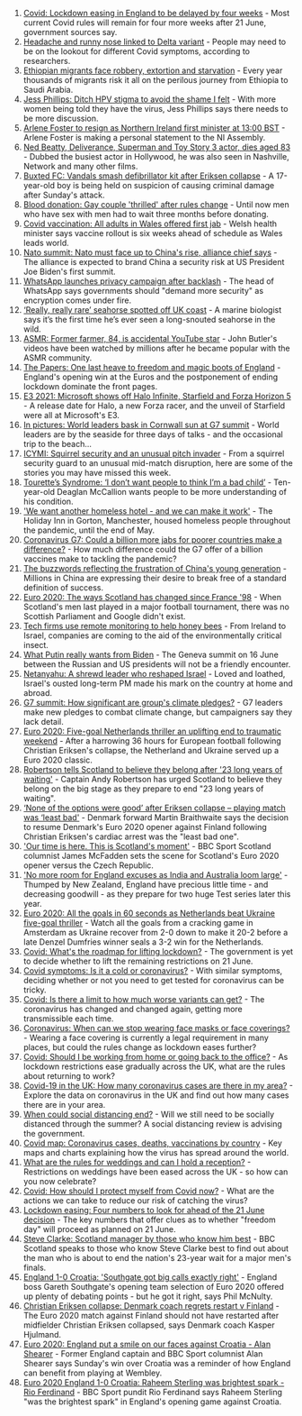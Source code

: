 1. [Covid: Lockdown easing in England to be delayed by four weeks](https://www.bbc.co.uk/news/uk-57464097) - Most current Covid rules will remain for four more weeks after 21 June, government sources say.
2. [Headache and runny nose linked to Delta variant](https://www.bbc.co.uk/news/health-57467051) - People may need to be on the lookout for different Covid symptoms, according to researchers.
3. [Ethiopian migrants face robbery, extortion and starvation](https://www.bbc.co.uk/news/world-africa-57447744) - Every year thousands of migrants risk it all on the perilous journey from Ethiopia to Saudi Arabia.
4. [Jess Phillips: Ditch HPV stigma to avoid the shame I felt](https://www.bbc.co.uk/news/uk-57438881) - With more women being told they have the virus, Jess Phillips says there needs to be more discussion.
5. [Arlene Foster to resign as Northern Ireland first minister at 13:00 BST](https://www.bbc.co.uk/news/uk-northern-ireland-57468751) - Arlene Foster is making a personal statement to the NI Assembly.
6. [Ned Beatty, Deliverance, Superman and Toy Story 3 actor, dies aged 83](https://www.bbc.co.uk/news/entertainment-arts-57467111) - Dubbed the busiest actor in Hollywood, he was also seen in Nashville, Network and many other films.
7. [Buxted FC: Vandals smash defibrillator kit after Eriksen collapse](https://www.bbc.co.uk/news/uk-england-sussex-57466276) - A 17-year-old boy is being held on suspicion of causing criminal damage after Sunday's attack.
8. [Blood donation: Gay couple 'thrilled' after rules change](https://www.bbc.co.uk/news/uk-wales-57445053) - Until now men who have sex with men had to wait three months before donating.
9. [Covid vaccination: All adults in Wales offered first jab](https://www.bbc.co.uk/news/uk-wales-politics-57465899) - Welsh health minister says vaccine rollout is six weeks ahead of schedule as Wales leads world.
10. [Nato summit: Nato must face up to China's rise, alliance chief says](https://www.bbc.co.uk/news/world-europe-57466210) - The alliance is expected to brand China a security risk at US President Joe Biden's first summit.
11. [WhatsApp launches privacy campaign after backlash](https://www.bbc.co.uk/news/technology-57440405) - The head of WhatsApp says governments should "demand more security" as encryption comes under fire.
12. [‘Really, really rare’ seahorse spotted off UK coast](https://www.bbc.co.uk/news/science-environment-57448237) - A marine biologist says it’s the first time he’s ever seen a long-snouted seahorse in the wild.
13. [ASMR: Former farmer, 84, is accidental YouTube star](https://www.bbc.co.uk/news/uk-england-derbyshire-57402080) - John Butler's videos have been watched by millions after he became popular with the ASMR community.
14. [The Papers: One last heave to freedom and magic boots of England](https://www.bbc.co.uk/news/blogs-the-papers-57464374) - England's opening win at the Euros and the postponement of ending lockdown dominate the front pages.
15. [E3 2021: Microsoft shows off Halo Infinite, Starfield and Forza Horizon 5](https://www.bbc.co.uk/news/technology-57464057) - A release date for Halo, a new Forza racer, and the unveil of Starfield were all at Microsoft's E3.
16. [In pictures: World leaders bask in Cornwall sun at G7 summit](https://www.bbc.co.uk/news/uk-57438878) - World leaders are by the seaside for three days of talks - and the occasional trip to the beach...
17. [ICYMI: Squirrel security and an unusual pitch invader](https://www.bbc.co.uk/news/world-57432086) - From a squirrel security guard to an unusual mid-match disruption, here are some of the stories you may have missed this week.
18. [Tourette’s Syndrome: ‘I don’t want people to think I’m a bad child’](https://www.bbc.co.uk/news/uk-northern-ireland-57435056) - Ten-year-old Deaglan McCallion wants people to be more understanding of his condition.
19. ['We want another homeless hotel - and we can make it work'](https://www.bbc.co.uk/news/stories-57448625) - The Holiday Inn in Gorton, Manchester, housed homeless people throughout the pandemic, until the end of May.
20. [Coronavirus G7: Could a billion more jabs for poorer countries make a difference?](https://www.bbc.co.uk/news/57427877) - How much difference could the G7 offer of a billion vaccines make to tackling the pandemic?
21. [The buzzwords reflecting the frustration of China's young generation](https://www.bbc.co.uk/news/world-asia-china-57328508) - Millions in China are expressing their desire to break free of a standard definition of success.
22. [Euro 2020: The ways Scotland has changed since France '98](https://www.bbc.co.uk/news/uk-scotland-57439470) - When Scotland's men last played in a major football tournament, there was no Scottish Parliament and Google didn't exist.
23. [Tech firms use remote monitoring to help honey bees](https://www.bbc.co.uk/news/business-57397182) - From Ireland to Israel, companies are coming to the aid of the environmentally critical insect.
24. [What Putin really wants from Biden](https://www.bbc.co.uk/news/world-europe-57427055) - The Geneva summit on 16 June between the Russian and US presidents will not be a friendly encounter.
25. [Netanyahu: A shrewd leader who reshaped Israel](https://www.bbc.co.uk/news/world-middle-east-57306615) - Loved and loathed, Israel's ousted long-term PM made his mark on the country at home and abroad.
26. [G7 summit: How significant are group's climate pledges?](https://www.bbc.co.uk/news/science-environment-57462040) - G7 leaders make new pledges to combat climate change, but campaigners say they lack detail.
27. [Euro 2020: Five-goal Netherlands thriller an uplifting end to traumatic weekend](https://www.bbc.co.uk/sport/football/57464514) - After a harrowing 36 hours for European football following Christian Eriksen's collapse, the Netherland and Ukraine served up a Euro 2020 classic.
28. [Robertson tells Scotland to believe they belong after '23 long years of waiting'](https://www.bbc.co.uk/sport/football/51197776) - Captain Andy Robertson has urged Scotland to believe they belong on the big stage as they prepare to end "23 long years of waiting".
29. [‘None of the options were good’ after Eriksen collapse – playing match was ‘least bad'](https://www.bbc.co.uk/sport/football/57468439) - Denmark forward Martin Braithwaite says the decision to resume Denmark's Euro 2020 opener against Finland following Christian Eriksen's cardiac arrest was the "least bad one".
30. ['Our time is here. This is Scotland's moment'](https://www.bbc.co.uk/sport/football/57461842) - BBC Sport Scotland columnist James McFadden sets the scene for Scotland's Euro 2020 opener versus the Czech Republic.
31. ['No more room for England excuses as India and Australia loom large'](https://www.bbc.co.uk/sport/cricket/57462910) - Thumped by New Zealand, England have precious little time - and decreasing goodwill - as they prepare for two huge Test series later this year.
32. [Euro 2020: All the goals in 60 seconds as Netherlands beat Ukraine five-goal thriller](https://www.bbc.co.uk/sport/av/football/57461974) - Watch all the goals from a cracking game in Amsterdam as Ukraine recover from 2-0 down to make it 20-2 before a late Denzel Dumfries winner seals a 3-2 win for the Netherlands.
33. [Covid: What's the roadmap for lifting lockdown?](https://www.bbc.co.uk/news/explainers-52530518) - The government is yet to decide whether to lift the remaining restrictions on 21 June.
34. [Covid symptoms: Is it a cold or coronavirus?](https://www.bbc.co.uk/news/health-54145299) - With similar symptoms, deciding whether or not you need to get tested for coronavirus can be tricky.
35. [Covid: Is there a limit to how much worse variants can get?](https://www.bbc.co.uk/news/health-57431420) - The coronavirus has changed and changed again, getting more transmissible each time.
36. [Coronavirus: When can we stop wearing face masks or face coverings?](https://www.bbc.co.uk/news/health-51205344) - Wearing a face covering is currently a legal requirement in many places, but could the rules change as lockdown eases further?
37. [Covid: Should I be working from home or going back to the office?](https://www.bbc.co.uk/news/business-52567567) - As lockdown restrictions ease gradually across the UK, what are the rules about returning to work?
38. [Covid-19 in the UK: How many coronavirus cases are there in my area?](https://www.bbc.co.uk/news/uk-51768274) - Explore the data on coronavirus in the UK and find out how many cases there are in your area.
39. [When could social distancing end?](https://www.bbc.co.uk/news/uk-51506729) - Will we still need to be socially distanced through the summer? A social distancing review is advising the government.
40. [Covid map: Coronavirus cases, deaths, vaccinations by country](https://www.bbc.co.uk/news/world-51235105) - Key maps and charts explaining how the virus has spread around the world.
41. [What are the rules for weddings and can I hold a reception?](https://www.bbc.co.uk/news/explainers-52811509) - Restrictions on weddings have been eased across the UK - so how can you now celebrate?
42. [Covid: How should I protect myself from Covid now?](https://www.bbc.co.uk/news/health-57087517) - What are the actions we can take to reduce our risk of catching the virus?
43. [Lockdown easing: Four numbers to look for ahead of the 21 June decision](https://www.bbc.co.uk/news/57403888) - The key numbers that offer clues as to whether "freedom day" will proceed as planned on 21 June.
44. [Steve Clarke: Scotland manager by those who know him best](https://www.bbc.co.uk/sport/football/54908387) - BBC Scotland speaks to those who know Steve Clarke best to find out about the man who is about to end the nation's 23-year wait for a major men's finals.
45. [England 1-0 Croatia: 'Southgate got big calls exactly right'](https://www.bbc.co.uk/sport/football/57462001) - England boss Gareth Southgate's opening team selection of Euro 2020 offered up plenty of debating points - but he got it right, says Phil McNulty.
46. [Christian Eriksen collapse: Denmark coach regrets restart v Finland](https://www.bbc.co.uk/sport/football/57458978) - The Euro 2020 match against Finland should not have restarted after midfielder Christian Eriksen collapsed, says Denmark coach Kasper Hjulmand.
47. [Euro 2020: England put a smile on our faces against Croatia - Alan Shearer](https://www.bbc.co.uk/sport/football/57436324) - Former England captain and BBC Sport columnist Alan Shearer says Sunday's win over Croatia was a reminder of how England can benefit from playing at Wembley.
48. [Euro 2020 England 1-0 Croatia: Raheem Sterling was brightest spark - Rio Ferdinand](https://www.bbc.co.uk/sport/av/football/57462922) - BBC Sport pundit Rio Ferdinand says Raheem Sterling "was the brightest spark" in England's opening game against Croatia.
